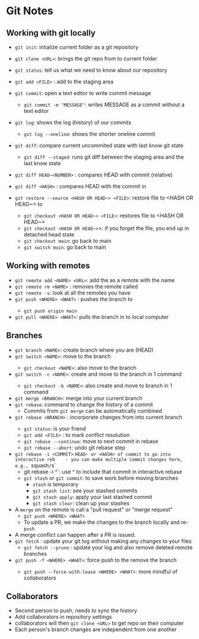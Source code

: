 # Git Notes

## Working with git locally 

- `git init`: intialize current folder as a git repository
- `git clone <URL>`: brings the git repo from <URL> to current folder
- `git status`: tell us what we need to know about our repository

- `git add <FILE>` : add <FILE> to the staging area
- `git commit`: open a text editor to write commit message
    - `git commit -m "MESSAGE"`: writes MESSAGE as a commit without a text editor

- `git log`: shows the log (history) of our commits
    - `git log --oneline`: shows the shorter oneline commit

- `git diff`: compare current uncommited state with last know git state
    - `git diff --staged`: runs git diff between the staging area and the last know state
- `git diff HEAD~<NUMBER>` : compares HEAD with commit <NUMBER> (relative)
- `git diff <HASH>` : compares HEAD with the commit in <HASH>
- `git restore --source <HASH OR HEAD~> <FILE>`: restore file to <HASH OR HEAD~> to <FILE>
    - `git checkout <HASH OR HEAD~> <FILE>`: restores file to <HASH OR HEAD~>
    - `git checkout <HASH OR HEAD~>`>: if you forget the file, you end up in detached head state
    - `git checkout main`: go back to main
    - `git switch main`: go back to main

## Working with remotes

- `git remote add <NAME> <URL>`: add the <URL> as a remote with the name <NAME>
- `git remote rm <NAME>` : removes the remote called <NAME>
- `git remote -v`: look at all the remotes you have
- `git push <WHERE> <WHAT>` : pushes the <WHAT> branch to <WHERE>
   - `git push origin main`
- `git pull <WHERE> <WHAT>`: pulls the <WHAT> branch in <WHERE> to local computer

## Branches 
- `git branch <NAME>`: create branch <NAME> where you are (HEAD)
- `git switch <NAME>`: move to the branch <NAME>
    - `git checkout <NAME>`: also move to the branch <NAME>
- `git switch -c <NAME>`: create and move to the branch <NAME> in 1 command
    - `git checkout -b <NAME>`: also create and move to branch <NAME> in 1 command
- `git merge <BRANCH>`: merge <BRANCH> into your current branch
- `git rebase`: command to change the history of a commit
    - Commits from `git merge` can be automatically combined
- `git rebase <BRANCH>` : incorporate changes from <BRANCH> into current branch
    - `git status`: is your friend 
    - `git add <FILE>` : to mark conflict resolution
    - `git rebase --continue`: move to next commit in rebase
    - `git rebase --abort`: undo git rebase step
- `git rebase -i <COMMIT>` `HEAD~ or <HASH> of commit to go into interactive reb    - you can make multiple commit changes here, e.g., `squash`/`s`
    - git rebase -i <HASH>^`: use ^ to include that commit in interactive rebase
    - `git stash` or `git commit`: to save work before moving branches 
        - `stash` is temporary 
        - `git stash list`: see your stashed commits
        - `git stash apply`: apply your last stashed commit 
        - `git stash clear`: clean up your stashes
- A `merge` on the remote is call a "pull request" or "merge request"
    - `git push <WHERE> <WHAT>`
    - To update a PR, we make the changes to the branch locally and re-`push`
- A merge conflict can happen after a PR is issued.        
- `git fetch` : update your git log without making any changes to your files
    - `git fetch --prune` : update your log and also remove deleted remote branches
- `git push -f <WHERE> <WHAT>`: force push to the remove <WHERE> the branch <WHAT>
    - `git push --force-with-lease <WHERE> <WHAT>`: more mindful of collaborators

## Collaborators

- Second person to push, needs to sync the history 
- Add collaborators in repository settings
- collaborators will then `git clone <URL>` to get repo on their computer 
- Each person's branch changes are independent from one another
